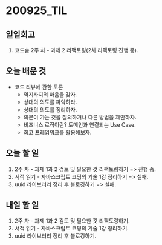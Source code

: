 # 200925_TIL

## 일일회고

1. 코드숨 2주 차 - 과제 2 리팩토링(2차 리팩토링 진행 중).

## 오늘 배운 것

- 코드 리뷰에 관한 토론
  - 역지사지의 마음을 갖자.
  - 상대의 의도를 파악하라.
  - 상대의 의도를 정리하자.
  - 의문이 가는 것을 질의하거나 다른 방법을 제안하자.
  - 비즈니스 로직이란? 도메인과 연결되는 Use Case.
  - 회고 프레임워크를 활용해보자.

## 오늘 할 일

1. 2주 차 - 과제 1과 2 검토 및 필요한 것 리팩토링하기 => 진행 중.
2. 서적 읽기 - 자바스크립트 코딩의 기술 1강 정리하기 => 실패.
3. uuid 라이브러리 정리 후 블로깅하기 => 실패.

## 내일 할 일

1. 2주 차 - 과제 1과 2 검토 및 필요한 것 리팩토링하기.
2. 서적 읽기 - 자바스크립트 코딩의 기술 1강 정리하기.
3. uuid 라이브러리 정리 후 블로깅하기.
